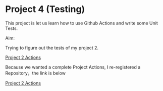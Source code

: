 # Project 4 (Testing)

This project is let us learn how to use Github Actions and write some Unit Tests.

Aim:

Trying to figure out the tests of my project 2.

[Project 2 Actions](https://github.com/lijinlunbeng/ECE-601/actions/)

Because we wanted a complete Project Actions, I re-registered a Repository，the link is below

[Project 2 Actions]()
